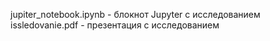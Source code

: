 jupiter_notebook.ipynb - блокнот Jupyter с исследованием  
issledovanie.pdf - презентация с исследованием  
